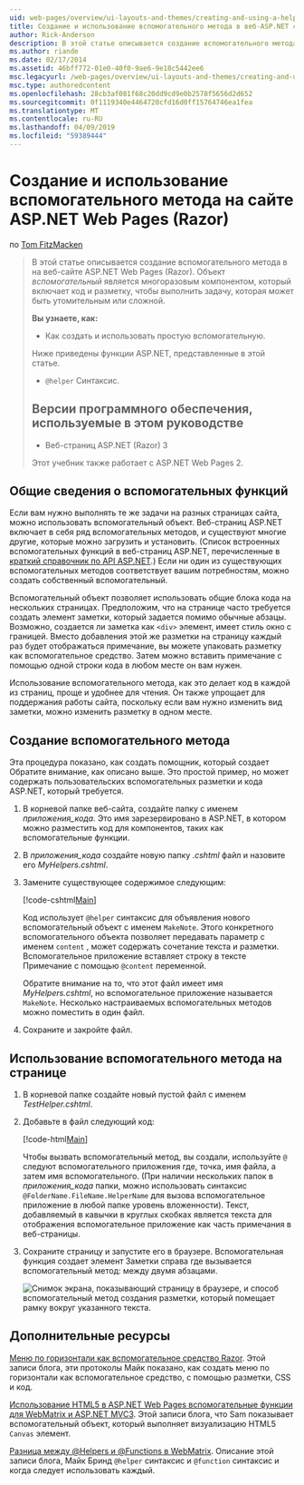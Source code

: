 ```yaml
---
uid: web-pages/overview/ui-layouts-and-themes/creating-and-using-a-helper-in-an-aspnet-web-pages-site
title: Создание и использование вспомогательного метода в веб-ASP.NET страниц узла (Razor) | Документация Майкрософт
author: Rick-Anderson
description: В этой статье описывается создание вспомогательного метода в на веб-сайте ASP.NET Web Pages (Razor). Помощник представляет собой многократно используемый компонент включает код и разметку для производительности...
ms.author: riande
ms.date: 02/17/2014
ms.assetid: 46bff772-01e0-40f0-9ae6-9e18c5442ee6
msc.legacyurl: /web-pages/overview/ui-layouts-and-themes/creating-and-using-a-helper-in-an-aspnet-web-pages-site
msc.type: authoredcontent
ms.openlocfilehash: 28cb3af081f68c20dd9cd9e0b2578f5656d2d652
ms.sourcegitcommit: 0f1119340e4464720cfd16d0ff15764746ea1fea
ms.translationtype: MT
ms.contentlocale: ru-RU
ms.lasthandoff: 04/09/2019
ms.locfileid: "59389444"
---
```

# <a name="creating-and-using-a-helper-in-an-aspnet-web-pages-razor-site"></a>Создание и использование вспомогательного метода на сайте ASP.NET Web Pages (Razor)

по [Tom FitzMacken](https://github.com/tfitzmac)

> В этой статье описывается создание вспомогательного метода в на веб-сайте ASP.NET Web Pages (Razor). Объект *вспомогательный* является многоразовым компонентом, который включает код и разметку, чтобы выполнить задачу, которая может быть утомительным или сложной.
> 
> **Вы узнаете, как:** 
> 
> - Как создать и использовать простую вспомогательную.
> 
> Ниже приведены функции ASP.NET, представленные в этой статье.
> 
> - `@helper` Синтаксис.
>   
> 
> ## <a name="software-versions-used-in-the-tutorial"></a>Версии программного обеспечения, используемые в этом руководстве
> 
> 
> - Веб-страниц ASP.NET (Razor) 3
>   
> 
> Этот учебник также работает с ASP.NET Web Pages 2.


## <a name="overview-of-helpers"></a>Общие сведения о вспомогательных функций

Если вам нужно выполнять те же задачи на разных страницах сайта, можно использовать вспомогательный объект. Веб-страниц ASP.NET включает в себя ряд вспомогательных методов, и существуют многие другие, которые можно загрузить и установить. (Список встроенных вспомогательных функций в веб-страниц ASP.NET, перечисленные в [краткий справочник по API ASP.NET](https://go.microsoft.com/fwlink/?LinkId=202907).) Если ни один из существующих вспомогательных методов соответствует вашим потребностям, можно создать собственный вспомогательный.

Вспомогательный объект позволяет использовать общие блока кода на нескольких страницах. Предположим, что на странице часто требуется создать элемент заметки, который задается помимо обычные абзацы. Возможно, создается ли заметка как `<div>` элемент, имеет стиль окно с границей. Вместо добавления этой же разметки на страницу каждый раз будет отображаться примечание, вы можете упаковать разметку как вспомогательное средство. Затем можно вставить примечание с помощью одной строки кода в любом месте он вам нужен.

Использование вспомогательного метода, как это делает код в каждой из страниц, проще и удобнее для чтения. Он также упрощает для поддержания работы сайта, поскольку если вам нужно изменить вид заметки, можно изменить разметку в одном месте.

## <a name="creating-a-helper"></a>Создание вспомогательного метода

Эта процедура показано, как создать помощник, который создает Обратите внимание, как описано выше. Это простой пример, но может содержать пользовательских вспомогательных разметки и кода ASP.NET, который требуется.

1. В корневой папке веб-сайта, создайте папку с именем *приложения\_кода*. Это имя зарезервировано в ASP.NET, в котором можно разместить код для компонентов, таких как вспомогательные функции.
2. В *приложения\_кода* создайте новую папку *.cshtml* файл и назовите его *MyHelpers.cshtml*.
3. Замените существующее содержимое следующим:

    [!code-cshtml[Main](creating-and-using-a-helper-in-an-aspnet-web-pages-site/samples/sample1.cshtml)]

    Код использует `@helper` синтаксис для объявления нового вспомогательный объект с именем `MakeNote`. Этого конкретного вспомогательного объекта позволяет передавать параметр с именем `content` , может содержать сочетание текста и разметки. Вспомогательное приложение вставляет строку в тексте Примечание с помощью `@content` переменной.

    Обратите внимание на то, что этот файл имеет имя *MyHelpers.cshtml*, но вспомогательное приложение называется `MakeNote`. Несколько настраиваемых вспомогательных методов можно поместить в один файл.
4. Сохраните и закройте файл.

## <a name="using-the-helper-in-a-page"></a>Использование вспомогательного метода на странице

1. В корневой папке создайте новый пустой файл с именем *TestHelper.cshtml*.
2. Добавьте в файл следующий код:

    [!code-html[Main](creating-and-using-a-helper-in-an-aspnet-web-pages-site/samples/sample2.html)]

    Чтобы вызвать вспомогательный метод, вы создали, используйте `@` следуют вспомогательного приложения где, точка, имя файла, а затем имя вспомогательного. (При наличии нескольких папок в *приложения\_кода* папки, можно использовать синтаксис `@FolderName.FileName.HelperName` для вызова вспомогательное приложение в любой папке уровень вложенности). Текст, добавляемый в кавычки в круглых скобках является текста для отображения вспомогательное приложение как часть примечания в веб-страницы.
3. Сохраните страницу и запустите его в браузере. Вспомогательная функция создает элемент Заметки справа где вызывается вспомогательный метод: между двумя абзацами.

    ![Снимок экрана, показывающий страницу в браузере, и способ вспомогательный метод создания разметки, который помещает рамку вокруг указанного текста.](creating-and-using-a-helper-in-an-aspnet-web-pages-site/_static/image1.jpg)

## <a name="additional-resources"></a>Дополнительные ресурсы


[Меню по горизонтали как вспомогательное средство Razor](http://mikepope.com/blog/DisplayBlog.aspx?permalink=2341). Этой записи блога, эти протоколы Майк показано, как создать меню по горизонтали как вспомогательное средство, с помощью разметки, CSS и код.

[Использование HTML5 в ASP.NET Web Pages вспомогательные функции для WebMatrix и ASP.NET MVC3](http://geekswithblogs.net/wildturtle/archive/2010/11/08/html5-in-asp.net-web-pages-helpers-for-webmatrix-and_aspnet_mvc3.aspx). Этой записи блога, что Sam показывает вспомогательный объект, который выполняет визуализацию HTML5 `Canvas` элемент.

[Разница между @Helpers и @Functions в WebMatrix](http://www.mikesdotnetting.com/Article/173/The-Difference-Between-@Helpers-and-@Functions-In-WebMatrix). Описание этой записи блога, Майк Бринд `@helper` синтаксис и `@function` синтаксис и когда следует использовать каждый.
